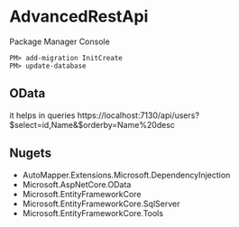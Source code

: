 # AdvancedRestApi

Package Manager Console
```
PM> add-migration InitCreate
PM> update-database
```

## OData
it helps in queries
https://localhost:7130/api/users?$select=id,Name&$orderby=Name%20desc

## Nugets
+ AutoMapper.Extensions.Microsoft.DependencyInjection
+ Microsoft.AspNetCore.OData
+ Microsoft.EntityFrameworkCore
+ Microsoft.EntityFrameworkCore.SqlServer
+ Microsoft.EntityFrameworkCore.Tools
